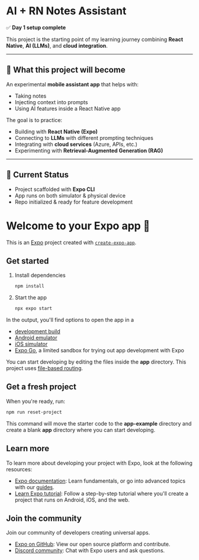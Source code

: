 # AI + RN Notes Assistant

✅ **Day 1 setup complete**

This project is the starting point of my learning journey combining **React Native**, **AI (LLMs)**, and **cloud integration**.

---

## 📌 What this project will become

An experimental **mobile assistant app** that helps with:

- Taking notes
- Injecting context into prompts
- Using AI features inside a React Native app

The goal is to practice:

- Building with **React Native (Expo)**
- Connecting to **LLMs** with different prompting techniques
- Integrating with **cloud services** (Azure, APIs, etc.)
- Experimenting with **Retrieval-Augmented Generation (RAG)**

---

## 🚀 Current Status

- Project scaffolded with **Expo CLI**
- App runs on both simulator & physical device
- Repo initialized & ready for feature development

# Welcome to your Expo app 👋

This is an [Expo](https://expo.dev) project created with [`create-expo-app`](https://www.npmjs.com/package/create-expo-app).

## Get started

1. Install dependencies

   ```bash
   npm install
   ```

2. Start the app

   ```bash
   npx expo start
   ```

In the output, you'll find options to open the app in a

- [development build](https://docs.expo.dev/develop/development-builds/introduction/)
- [Android emulator](https://docs.expo.dev/workflow/android-studio-emulator/)
- [iOS simulator](https://docs.expo.dev/workflow/ios-simulator/)
- [Expo Go](https://expo.dev/go), a limited sandbox for trying out app development with Expo

You can start developing by editing the files inside the **app** directory. This project uses [file-based routing](https://docs.expo.dev/router/introduction).

## Get a fresh project

When you're ready, run:

```bash
npm run reset-project
```

This command will move the starter code to the **app-example** directory and create a blank **app** directory where you can start developing.

## Learn more

To learn more about developing your project with Expo, look at the following resources:

- [Expo documentation](https://docs.expo.dev/): Learn fundamentals, or go into advanced topics with our [guides](https://docs.expo.dev/guides).
- [Learn Expo tutorial](https://docs.expo.dev/tutorial/introduction/): Follow a step-by-step tutorial where you'll create a project that runs on Android, iOS, and the web.

## Join the community

Join our community of developers creating universal apps.

- [Expo on GitHub](https://github.com/expo/expo): View our open source platform and contribute.
- [Discord community](https://chat.expo.dev): Chat with Expo users and ask questions.

